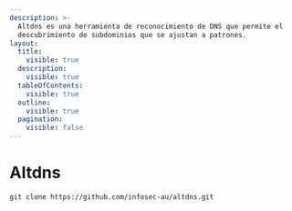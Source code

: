 ```yaml
---
description: >-
  Altdns es una herramienta de reconocimiento de DNS que permite el
  descubrimiento de subdominios que se ajustan a patrones.
layout:
  title:
    visible: true
  description:
    visible: true
  tableOfContents:
    visible: true
  outline:
    visible: true
  pagination:
    visible: false
---
```


# Altdns

```
git clone https://github.com/infosec-au/altdns.git
```

